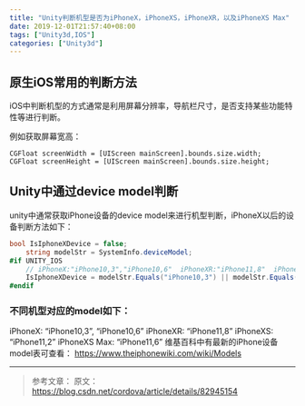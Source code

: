 ```yaml
---
title: "Unity判断机型是否为iPhoneX，iPhoneXS，iPhoneXR，以及iPhoneXS Max"
date: 2019-12-01T21:57:40+08:00
tags: ["Unity3d,IOS"]
categories: ["Unity3d"]
---
```


<!--more-->

## 原生iOS常用的判断方法
iOS中判断机型的方式通常是利用屏幕分辨率，导航栏尺寸，是否支持某些功能特性等进行判断。

例如获取屏幕宽高：
```oc
CGFloat screenWidth = [UIScreen mainScreen].bounds.size.width;
CGFloat screenHeight = [UIScreen mainScreen].bounds.size.height;
```

## Unity中通过device model判断
unity中通常获取iPhone设备的device model来进行机型判断，iPhoneX以后的设备判断方法如下：
```csharp
bool IsIphoneXDevice = false;
	string modelStr = SystemInfo.deviceModel;
#if UNITY_IOS
    // iPhoneX:"iPhone10,3","iPhone10,6"  iPhoneXR:"iPhone11,8"  iPhoneXS:"iPhone11,2"  iPhoneXS Max:"iPhone11,6"
    IsIphoneXDevice = modelStr.Equals("iPhone10,3") || modelStr.Equals("iPhone10,6") || modelStr.Equals("iPhone11,8") || modelStr.Equals("iPhone11,2") || modelStr.Equals("iPhone11,6");
#endif
```
### 不同机型对应的model如下：

iPhoneX: “iPhone10,3”, “iPhone10,6”
iPhoneXR: “iPhone11,8”
iPhoneXS: “iPhone11,2”
iPhoneXS Max: “iPhone11,6”
维基百科中有最新的iPhone设备model表可查看：
https://www.theiphonewiki.com/wiki/Models

--------------------- 
>参考文章：
>原文：https://blog.csdn.net/cordova/article/details/82945154 
>